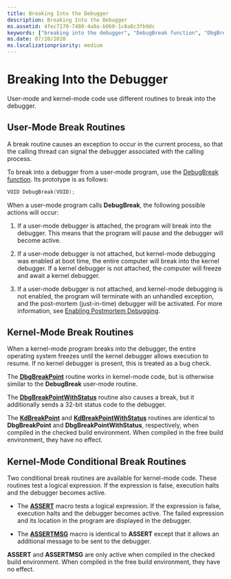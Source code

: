 ```yaml
---
title: Breaking Into the Debugger
description: Breaking Into the Debugger
ms.assetid: 4fec7170-7480-4a8a-b060-1c8a8c3fb9dc
keywords: ["breaking into the debugger", "DebugBreak function", "DbgBreakPoint function", "KdBreakPoint function", "DbgBreakPointWithStatus function", "KdBreakPointWithStatus function", "ASSERT macro", "ASSERTMSG macro"]
ms.date: 07/20/2020
ms.localizationpriority: medium
---
```


# Breaking Into the Debugger

User-mode and kernel-mode code use different routines to break into the debugger.

## User-Mode Break Routines

A break routine causes an exception to occur in the current process, so that the calling thread can signal the debugger associated with the calling process.

To break into a debugger from a user-mode program, use the [DebugBreak function](https://docs.microsoft.com/windows/desktop/api/debugapi/nf-debugapi-debugbreak). Its prototype is as follows:

```cpp
VOID DebugBreak(VOID);
```

When a user-mode program calls **DebugBreak**, the following possible actions will occur:

1. If a user-mode debugger is attached, the program will break into the debugger. This means that the program will pause and the debugger will become active.

2. If a user-mode debugger is not attached, but kernel-mode debugging was enabled at boot time, the entire computer will break into the kernel debugger. If a kernel debugger is not attached, the computer will freeze and await a kernel debugger.

3. If a user-mode debugger is not attached, and kernel-mode debugging is not enabled, the program will terminate with an unhandled exception, and the post-mortem (just-in-time) debugger will be activated. For more information, see [Enabling Postmortem Debugging](enabling-postmortem-debugging.md).

## Kernel-Mode Break Routines

When a kernel-mode program breaks into the debugger, the entire operating system freezes until the kernel debugger allows execution to resume. If no kernel debugger is present, this is treated as a bug check.

The [**DbgBreakPoint**](https://docs.microsoft.com/windows-hardware/drivers/ddi/wdm/nf-wdm-dbgbreakpoint) routine works in kernel-mode code, but is otherwise similar to the **DebugBreak** user-mode routine.

The [**DbgBreakPointWithStatus**](https://docs.microsoft.com/windows-hardware/drivers/ddi/wdm/nf-wdm-dbgbreakpointwithstatus) routine also causes a break, but it additionally sends a 32-bit status code to the debugger.

The [**KdBreakPoint**](https://docs.microsoft.com/previous-versions/windows/hardware/previsioning-framework/ff548063(v=vs.85)) and [**KdBreakPointWithStatus**](https://docs.microsoft.com/windows-hardware/drivers/ddi/wdm/nf-wdm-kdbreakpointwithstatus) routines are identical to **DbgBreakPoint** and **DbgBreakPointWithStatus**, respectively, when compiled in the checked build environment. When compiled in the free build environment, they have no effect.

## Kernel-Mode Conditional Break Routines

Two conditional break routines are available for kernel-mode code. These routines test a logical expression. If the expression is false, execution halts and the debugger becomes active.

- The [**ASSERT**](https://docs.microsoft.com/previous-versions/windows/hardware/previsioning-framework/ff542107(v=vs.85)) macro tests a logical expression. If the expression is false, execution halts and the debugger becomes active. The failed expression and its location in the program are displayed in the debugger.

- The [**ASSERTMSG**](https://docs.microsoft.com/windows-hardware/drivers/ddi/wdm/nf-wdm-assertmsg) macro is identical to **ASSERT** except that it allows an additional message to be sent to the debugger.

**ASSERT** and **ASSERTMSG** are only active when compiled in the checked build environment. When compiled in the free build environment, they have no effect.
